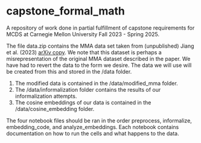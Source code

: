 # capstone_formal_math

A repository of work done in partial fulfillment of capstone requirements for MCDS at Carnegie Mellon University Fall 2023 - Spring 2025. 

The file data.zip contains the MMA data set taken from (unpublished) Jiang et al. (2023) [arXiv copy](https://arxiv.org/abs/2311.03755). We note that this dataset is perhaps a misrepresentation of the original MMA dataset described in the paper. We have had to revert the data to the form we desire. The data we will use will be created from this and stored in the /data folder.

1. The modified data is contained in the /data/modified_mma folder. 
2. The /data/informalization folder contains the results of our informalization attempts. 
3. The cosine embeddings of our data is contained in the /data/cosine_embedding folder.

The four notebook files should be ran in the order preprocess, informalize, embedding_code, and analyze_embeddings. Each notebook contains documentation on how to run the cells and what happens to the data. 


